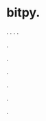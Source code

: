 # bitpy.
.
.
.
.












.






















































.
























.



























.

















































































.
















































.
